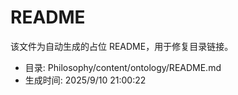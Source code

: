 ﻿# README

该文件为自动生成的占位 README，用于修复目录链接。

- 目录: Philosophy/content/ontology/README.md
- 生成时间: 2025/9/10 21:00:22

